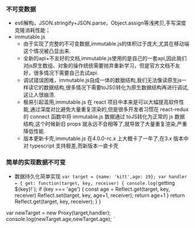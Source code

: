 ### 不可变数据
  - es6解构，JSON.stringify+JSON.parse，Object.assign等浅拷贝,手写深度克隆消耗性能；
  - immutable.js
    - 由于实现了完整的不可变数据,immutable.js的体积过于庞大,尤其在移动端这个情况被凸显出来.
    - 全新的api+不友好的文档,immutable.js使用的是自己的一套api,因此我们对js原生数组、对象的操作统统需要抛弃重新学习，但是官方文档不友好，很多情况下需要自己去试api.
    - 调试错误困难，immutable.js自成一体的数据结构,我们无法像读原生js一样读它的数据结构,很多情况下需要toJS()转化为原生数据结构再进行调试,这让人很崩溃.
    - 极易引起滥用,immutable.js 在 react 项目中本来是可以大幅提高软件性能,通过深度对比避免大量重复渲染的,但是很多开发者习惯在 react-redux 的 connect 函数中将 immutable.js 数据通过 toJS转化为正常的 js 数据结构,这个时候新旧 props 就永远不会相等了,就导致了大量重复渲染,严重降低性能.
    - 版本更新卡壳,immutable.js 在4.0.0-rc.x 上大概卡了一年了,在3.x 版本中对 typescript 支持极差,而新版本一直卡壳

### 简单的实现数据不可变
  - 数据持久化简单实现
  `var target = {name: 'kitt',age: 19};
   var handler = {
     get: function(target, key, receiver) {
       console.log(`getting ${key}!`);
       if (key === 'age') {
         const age = Reflect.get(target, key, receiver)
         Reflect.set(target, key, age+1, receiver);
         return age+1
       }
       return Reflect.get(target, key, receiver);
     }
   }

   var newTarget = new Proxy(target,handler);
   console.log(newTarget.age,newTarget.age);
  `

  
